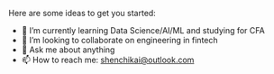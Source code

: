 Here are some ideas to get you started:

<!--
- 🔭 I’m currently working on 
-->
- 🌱 I’m currently learning Data Science/AI/ML and studying for CFA
- 👯 I’m looking to collaborate on engineering in fintech
- 💬 Ask me about anything
- 📫 How to reach me: shenchikai@outlook.com
